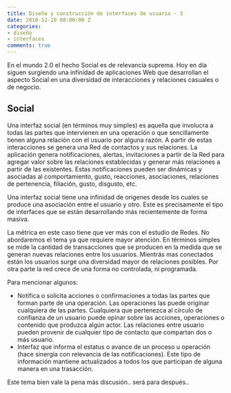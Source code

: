 ```yaml
---
title: Diseño y construcción de interfases de usuario - 5
date: 2010-12-10 08:00:00 Z
categories:
- diseño
- interfaces
comments: true
---
```


En el mundo 2.0 el hecho Social es de relevancia suprema. Hoy en día siguen surgiendo una infinidad de aplicaciones Web que desarrollan el aspecto Social en una diversidad de interacciones y relaciones casuales o de negocio.

## Social

Una interfaz social (en términos muy simples) es aquella que involucra a todas las partes que intervienen en una operación o que sencillamente tienen alguna relación con el usuario por alguna razón. A partir de estas interacciones se genera una Red de contactos y sus relaciones. La aplicación genera notificaciones, alertas, invitaciones a partir de la Red para agregar valor sobre las relaciones establecidas y generar más relaciones a partir de las existentes. Estas notificaciones pueden ser dinámicas y asociadas al comportamiento, gusto, reacciones, asociaciones, relaciones de pertenencia, filiación, gusto, disgusto, etc.

Una interfaz social tiene una infinidad de origenes desde los cuales se produce una asociación entre el usuario y otro. Este es precisamente el tipo de interfaces que se están desarrollando más recientemente de forma masiva.

La métrica en este caso tiene que ver más con el estudio de Redes. No abordaremos el tema ya que requiere mayor atención. En términos simples se mide la cantidad de transacciones que se producen en la medida que se generan nuevas relaciones entre los usuarios. Mientrás mas conectados están los usuarios surge una diversidad mayor de relaciones posibles. Por otra parte la red crece de una forma no controlada, ni programada.

Para mencionar algunos:

- Notifica o solicita acciones o confirmaciones a todas las partes que forman parte de una operación. Las operaciones las puede originar cualquiera de las partes. Cualquiera que pertenezca al círculo de confianza de un usuario puede opinar sobre las acciones, operaciones o contenido que produzca algún actor. Las relaciones entre usuario pueden provenir de cualquier tipo de contacto que compartan dos o más usuario.
- Interfaz que informa el estatus o avance de un proceso u operación (hace sinergia con relevancia de las notificaciones). Este tipo de información mantiene actualizados a todos los que participan de alguna manera en una trasacción.

Este tema bien vale la pena más discusión.. será para después..
